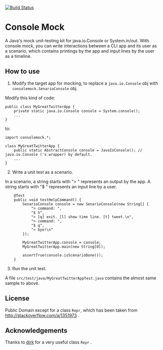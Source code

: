 [![Build Status](https://travis-ci.org/tos-kamiya/consolemock.svg)](https://travis-ci.org/tos-kamiya/consolemock)

# Console Mock
A Java's mock unit-testing kit for java.io.Console or System.in/out.
With console mock, you can write interactions between a CLI app and its user as a scenario,
which contains printings by the app and input lines by the user as a timeline.

## How to use

1) Modify the target app for mocking, to replace a `java.io.Console` obj with `consolemock.SenarioConsole` obj.

Modify this kind of code:

```
public class MyGreatTwitterApp {
    private static java.io.Console console = System.console();
    ...
}
```

to:

```
import consolemock.*;

class MyGreatTwitterApp {
    public static AbstractConsole console = JavaIoConsole(); // java.io.Console ('s wrapper) by default.
    ...
}
```

2) Write a unit test as a scenario.

In a scenario, a string starts with "> " represents an output by the app.
A string starts with "$ " represents an input line by a user.

```
    @Test
    public void testHelpCommand() {
        SenarioConsole console = new SenarioConsole(new String[] {
            "> command: ",
            "$ h",
            "> [q] exit. [l] show time line. [t] tweet.\n",
            "> command: ",
            "$ q",
            "> bye!\n"
        });
        
        MyGreatTwitterApp.console = console;
        MyGreatTwitterApp.main(new String[0]);

        assertTrue(console.isScenarioDone());
    }
```

3) Run the unit test.

A file `src/test/java/MyGreatTwitterAppTest.java` contains the almost same sample to above.

## License

Public Domain except for a class `Repr`, which has been taken from http://stackoverflow.com/a/1351973 .

## Acknowledgements

Thanks to [dirk](http://stackoverflow.com/users/141081/dirk) for a very useful class `Repr` .
